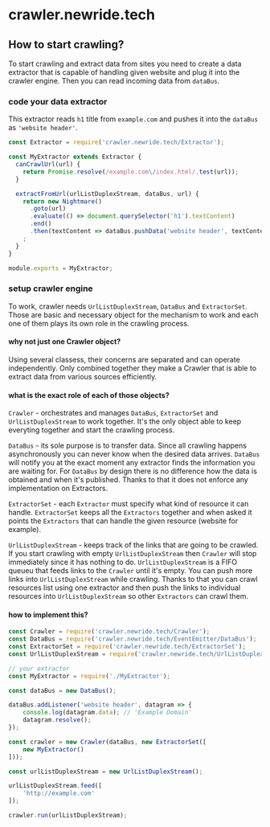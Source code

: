 # crawler.newride.tech

## How to start crawling?

To start crawling and extract data from sites you need to create a data
extractor that is capable of handling given website and plug it into the
crawler engine. Then you can read incoming data from `dataBus`.

### code your data extractor

This extractor reads `h1` title from `example.com` and pushes it into the
`dataBus` as `'website header'`.

```js
const Extractor = require('crawler.newride.tech/Extractor');

const MyExtractor extends Extractor {
  canCrawlUrl(url) {
    return Promise.resolve(/example.com\/index.html/.test(url));
  }

  extractFromUrl(urlListDuplexStream, dataBus, url) {
    return new Nightmare()
      .goto(url)
      .evaluate(() => document.querySelector('h1').textContent)
      .end()
      .then(textContent => dataBus.pushData('website header', textContent))
    ;
  }
}

module.exports = MyExtractor;
```

### setup crawler engine

To work, crawler needs `UrlListDuplexStream`, `DataBus` and `ExtractorSet`.
Those are basic and necessary object for the mechanism to work and each one
of them plays its own role in the crawling process.

#### why not just one Crawler object?

Using several classess, their concerns are separated and can operate
independently. Only combined together they make a Crawler that is able to
extract data from various sources efficiently.

#### what is the exact role of each of those objects?

`Crawler` - orchestrates and manages `DataBus`, `ExtractorSet` and
`UrlListDuplexStream` to work together. It's the only object able to keep
everyting together and start the crawling process.

`DataBus` - its sole purpose is to transfer data. Since all crawling happens
asynchronously you can never know when the desired data arrives. `DataBus` will
notify you at the exact moment any extractor finds the information you are
waiting for.
For `DataBus` by design there is no difference how the data is obtained and
when it's published. Thanks to that it does not enforce any implementation on
Extractors.

`ExtractorSet` - each `Extractor` must specify what kind of resource it can
handle. `ExtractorSet` keeps all the `Extractors` together and when asked it
points the `Extractors` that can handle the given resource (website for
example).

`UrlListDuplexStream` - keeps track of the links that are going to be crawled.
If you start crawling with empty `UrlListDuplexStream` then `Crawler` will stop
immediately since it has nothing to do.
`UrlListDuplexStream` is a FIFO queueu that feeds links to the `Crawler` until
it's empty. You can push more links into `UrlListDuplexStream` while crawling.
Thanks to that you can crawl resources list using one extractor and then push
the links to individual resources into `UrlListDuplexStream` so other
`Extractors` can crawl them.

#### how to implement this?

```js
const Crawler = require('crawler.newride.tech/Crawler');
const DataBus = require('crawler.newride.tech/EventEmitter/DataBus');
const ExtractorSet = require('crawler.newride.tech/ExtractorSet');
const UrlListDuplexStream = require('crawler.newride.tech/UrlListDuplexStream');

// your extractor
const MyExtractor = require('./MyExtractor');

const dataBus = new DataBus();

dataBus.addListener('website header', datagram => {
    console.log(datagram.data); // 'Example Domain'
    datagram.resolve();
});

const crawler = new Crawler(dataBus, new ExtractorSet([
    new MyExtractor()
]));

const urlListDuplexStream = new UrlListDuplexStream();

urlListDuplexStream.feed([
    'http://example.com'
]);

crawler.run(urlListDuplexStream);
```
